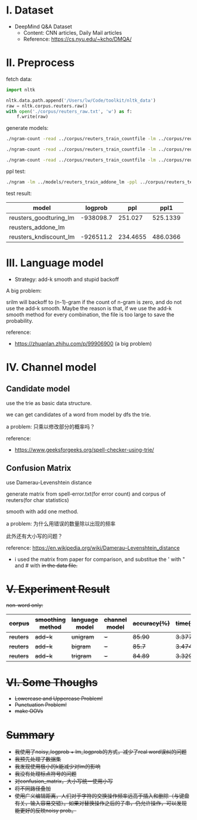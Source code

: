 # I. Dataset

- DeepMind Q&A Dataset
  - Content: CNN articles, Daily Mail articles
  - Reference: https://cs.nyu.edu/~kcho/DMQA/



# II. Preprocess

fetch data:

```python
import nltk

nltk.data.path.append('/Users/lw/Code/toolkit/nltk_data')
raw = nltk.corpus.reuters.raw()
with open('./corpus/reuters_raw.txt', 'w') as f:
    f.write(raw)
```

generate models:

```sh
./ngram-count -read ../corpus/reuters_train_countfile -lm ../corpus/reuters_train_kndiscount_lm -interpolate -kndiscount
```

```sh
./ngram-count -read ../corpus/reuters_train_countfile -lm ../corpus/reuters_train_addone_lm -interpolate -addsmooth
```

```sh
./ngram-count -read ../corpus/reuters_train_countfile -lm ../corpus/reuters_train_goodturing_lm
```

ppl test:

```sh
./ngram -lm ../models/reuters_train_addone_lm -ppl ../corpus/reuters_test_raw
```

test result:

| model                  | logprob   | ppl      | ppl1     |
| ---------------------- | --------- | -------- | -------- |
| reusters_goodturing_lm | -938098.7 | 251.027  | 525.1339 |
| reusters_addone_lm     |           |          |          |
| reusters_kndiscount_lm | -926511.2 | 234.4655 | 486.0366 |



# III. Language model

- Strategy: add-k smooth and stupid backoff

A big problem:

srilm will backoff to (n-1)-gram if the count of n-gram is zero, and do not use the add-k smooth. Maybe the reason is that, if we use the add-k smooth method for every combination, the file is too large to save the probability.

reference:

- https://zhuanlan.zhihu.com/p/99906900 (a big problem)

# IV. Channel model

## Candidate model

use the trie as basic data structure.

we can get candidates of a word from model by dfs the trie.

a problem: 只乘以修改部分的概率吗？

reference:

- https://www.geeksforgeeks.org/spell-checker-using-trie/

## Confusion Matrix

use Damerau-Levenshtein distance

generate matrix from spell-error.txt(for error count) and corpus of reuters(for char statistics)

smooth with add one method.

a problem: 为什么用错误的数量除以出现的频率

此外还有大小写的问题？

reference: https://en.wikipedia.org/wiki/Damerau–Levenshtein_distance

- i used the matrix from paper for comparison, and substitue the ' with " and # with <s> in the data file.

# V. Experiment Result

non-word only:

| corpus  | smoothing method | language model | channel model | accuracy(%) | time(s) |
| ------- | ---------------- | -------------- | ------------- | ----------- | ------- |
| reuters | add-k            | unigram        | -             | 85.90       | 3.377   |
| reuters | add-k            | bigram         | -             | 85.7        | 3.474   |
| reuters | add-k            | trigram        | -             | 84.89       | 3.329   |



# VI. Some Thoughs

- Lowercase and Uppercase Problem!
- Punctuation Problem!
- make OOVs



# Summary

- 我使用了noisy_logprob + lm_logprob的方式，减少了real word误纠的问题
- 我预先处理了数据集
- 我发现使用极小的k能减少对lm的影响
- 我没有处理标点符号的问题
- 对confusion_matrix，大小写统一使用小写
- 将不同路径叠加
- 使用广义编辑距离，人们对于字符的交换操作频率远高于插入和删除（与键盘有关，输入容易交错）。如果对替换操作之后的子串，仍允许操作，可以发现能更好的反映noisy prob。